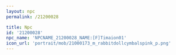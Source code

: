 ```yaml
---
layout: npc
permalink: /21200028

title: Npc
id: '21200028'
npc_name: 'NPCNAME_21200028_NAME:[F]Timaion01'
icon_url: 'portrait/mob/21000173_m_rabbitdollcymbalspink_p.png'
---
```

